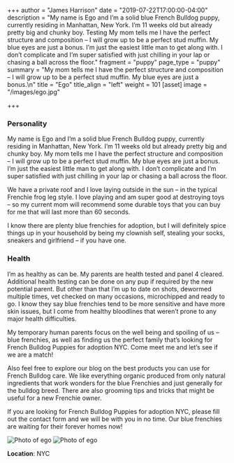 +++
author = "James Harrison"
date = "2019-07-22T17:00:00-04:00"
description = "My name is Ego and I’m a solid blue French Bulldog puppy, currently residing in Manhattan, New York. I’m 11 weeks old but already pretty big and chunky boy.  Testing My mom tells me I have the perfect structure and composition – I will grow up to be a perfect stud muffin. My blue eyes are just a bonus. I’m just the easiest little man to get along with. I don’t complicate and I’m super satisfied with just chilling in your lap or chasing a ball across the floor."
fragment = "puppy"
page_type = "puppy"
summary = "My mom tells me I have the perfect structure and composition – I will grow up to be a perfect stud muffin. My blue eyes are just a bonus.\n"
title = "Ego"
title_align = "left"
weight = 101
[asset]
image = "/images/ego.jpg"

+++
### Personality

My name is Ego and I’m a solid blue French Bulldog puppy, currently residing in Manhattan, New York. I’m 11 weeks old but already pretty big and chunky boy. My mom tells me I have the perfect structure and composition – I will grow up to be a perfect stud muffin. My blue eyes are just a bonus. I’m just the easiest little man to get along with. I don’t complicate and I’m super satisfied with just chilling in your lap or chasing a ball across the floor.

We have a private roof and I love laying outside in the sun – in the typical Frenchie frog leg style. I love playing and am super good at destroying toys – so my current mom will recommend some durable toys that you can buy for me that will last more than 60 seconds.

I know there are plenty blue frenchies for adoption, but I will definitely spice things up in your household by being my clownish self, stealing your socks, sneakers and girlfriend – if you have one.

### Health

I’m as healthy as can be. My parents are health tested and panel 4 cleared. Additional health testing can be done on any pup if required by the new potential parent. But other than that I’m up to date on shots, dewormed multiple times, vet checked on many occasions, microchipped and ready to go. I know they say blue frenchies tend to be more sensitive and have more skin issues, but I come from healthy bloodlines that weren’t prone to any major health difficulties.

My temporary human parents focus on the well being and spoiling of us – blue frenchies, as well as finding us the perfect family that’s looking for French Bulldog Puppies for adoption NYC. Come meet me and let’s see if we are a match!

Also feel free to explore our blog on the best products you can use for French Bulldog care. We like everything organic produced from only natural ingredients that work wonders for the blue Frenchies and just generally for the bulldog breed. There are also grooming tips and tricks that might be useful for a new Frenchie owner.

If you are looking for French Bulldog Puppies for adoption NYC, please fill out the contact form and we will be with you in no time. Our blue frenchies are waiting for their forever homes now!

![Photo of ego](/images/ego_1.jpg)
![Photo of ego](/images/ego_2.jpg)

**Location**: NYC